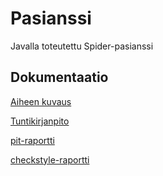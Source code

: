 # Pasianssi

Javalla toteutettu Spider-pasianssi

## Dokumentaatio

[Aiheen kuvaus](dokumentaatio/aiheenKuvausJaRakenne.md)

[Tuntikirjanpito](dokumentaatio/tuntikirjanpito.md)

[pit-raportti](https://htmlpreview.github.io/?https://github.com/pesukone/pasianssi/blob/master/dokumentaatio/pit/uusin)

[checkstyle-raportti](https://htmlpreview.github.io/?https://github.com/pesukone/pasianssi/blob/master/dokumentaatio/checkstyle/uusin)
